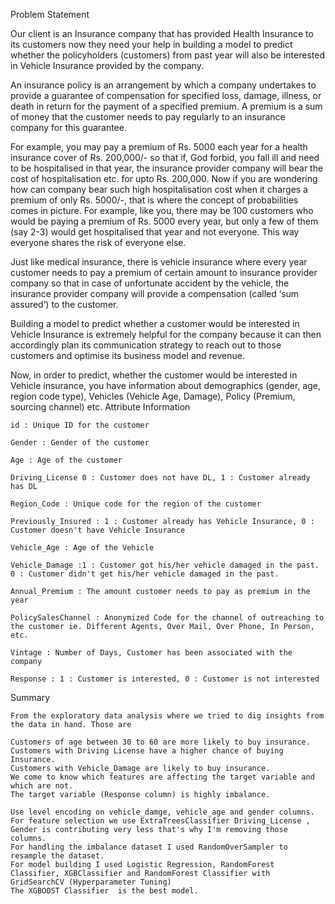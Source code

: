 Problem Statement

Our client is an Insurance company that has provided Health Insurance to its customers now they need your help in building a model to predict whether the policyholders (customers) from past year will also be interested in Vehicle Insurance provided by the company.

An insurance policy is an arrangement by which a company undertakes to provide a guarantee of compensation for specified loss, damage, illness, or death in return for the payment of a specified premium. A premium is a sum of money that the customer needs to pay regularly to an insurance company for this guarantee.

For example, you may pay a premium of Rs. 5000 each year for a health insurance cover of Rs. 200,000/- so that if, God forbid, you fall ill and need to be hospitalised in that year, the insurance provider company will bear the cost of hospitalisation etc. for upto Rs. 200,000. Now if you are wondering how can company bear such high hospitalisation cost when it charges a premium of only Rs. 5000/-, that is where the concept of probabilities comes in picture. For example, like you, there may be 100 customers who would be paying a premium of Rs. 5000 every year, but only a few of them (say 2-3) would get hospitalised that year and not everyone. This way everyone shares the risk of everyone else.

Just like medical insurance, there is vehicle insurance where every year customer needs to pay a premium of certain amount to insurance provider company so that in case of unfortunate accident by the vehicle, the insurance provider company will provide a compensation (called ‘sum assured’) to the customer.

Building a model to predict whether a customer would be interested in Vehicle Insurance is extremely helpful for the company because it can then accordingly plan its communication strategy to reach out to those customers and optimise its business model and revenue.

Now, in order to predict, whether the customer would be interested in Vehicle insurance, you have information about demographics (gender, age, region code type), Vehicles (Vehicle Age, Damage), Policy (Premium, sourcing channel) etc.
Attribute Information

    id : Unique ID for the customer

    Gender : Gender of the customer

    Age : Age of the customer

    Driving_License 0 : Customer does not have DL, 1 : Customer already has DL

    Region_Code : Unique code for the region of the customer

    Previously_Insured : 1 : Customer already has Vehicle Insurance, 0 : Customer doesn't have Vehicle Insurance

    Vehicle_Age : Age of the Vehicle

    Vehicle_Damage :1 : Customer got his/her vehicle damaged in the past. 0 : Customer didn't get his/her vehicle damaged in the past.

    Annual_Premium : The amount customer needs to pay as premium in the year

    PolicySalesChannel : Anonymized Code for the channel of outreaching to the customer ie. Different Agents, Over Mail, Over Phone, In Person, etc.

    Vintage : Number of Days, Customer has been associated with the company

    Response : 1 : Customer is interested, 0 : Customer is not interested


Summary

    From the exploratory data analysis where we tried to dig insights from the data in hand. Those are

    Customers of age between 30 to 60 are more likely to buy insurance.
    Customers with Driving License have a higher chance of buying Insurance.
    Customers with Vehicle_Damage are likely to buy insurance.
    We come to know which features are affecting the target variable and which are not.
    The target variable (Response column) is highly imbalance.

    Use level encoding on vehicle_damge, vehicle_age and gender columns.
    For feature selection we use ExtraTreesClassifier Driving_License , Gender is contributing very less that's why I'm removing those columns.
    For handling the imbalance dataset I used RandomOverSampler to resample the dataset.
    For model building I used Logistic Regression, RandomForest Classifier, XGBClassifier and RandomForest Classifier with GridSearchCV (Hyperparameter Tuning)
    The XGBOOST Classifier  is the best model.
